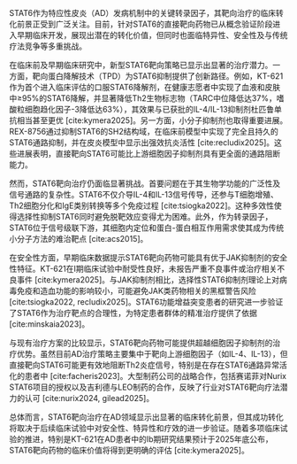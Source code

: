 STAT6作为特应性皮炎（AD）发病机制中的关键转录因子，其靶向治疗的临床转化前景正受到广泛关注。目前，针对STAT6的直接靶向药物已从概念验证阶段进入早期临床开发，展现出潜在的转化价值，但同时也面临特异性、安全性及与传统疗法竞争等多重挑战。

在临床前及早期临床研究中，新型STAT6靶向策略已显示出显著的治疗潜力。一方面，靶向蛋白降解技术（TPD）为STAT6抑制提供了创新路径。例如，KT-621作为首个进入临床评估的口服STAT6降解剂，在健康志愿者中实现了血液和皮肤中≥95%的STAT6降解，并显著降低Th2生物标志物（TARC中位降低达37%，嗜酸粒细胞趋化因子-3降低达63%），其效果与已获批的IL-4/IL-13抑制剂杜匹鲁单抗相当甚至更优 [cite:kymera2025]。另一方面，小分子抑制剂也取得重要进展。REX-8756通过抑制STAT6的SH2结构域，在临床前模型中实现了完全且持久的STAT6通路抑制，并在皮炎模型中显示出强效抗炎活性 [cite:recludix2025]。这些进展表明，直接靶向STAT6可能比上游细胞因子抑制剂具有更全面的通路阻断能力。

然而，STAT6靶向治疗仍面临显著挑战。首要问题在于其生物学功能的广泛性及信号通路的复杂性。STAT6不仅介导IL-4和IL-13信号传导，还参与T细胞增殖、Th2细胞分化和IgE类别转换等多个免疫过程 [cite:tsiogka2022]。这种多效性使得选择性抑制STAT6同时避免脱靶效应变得尤为困难。此外，作为转录因子，STAT6位于信号级联下游，其细胞内定位和蛋白-蛋白相互作用需求使其成为传统小分子方法的难治靶点 [cite:acs2015]。

在安全性方面，早期临床数据提示STAT6靶向药物可能具有优于JAK抑制剂的安全性特征。KT-621在I期临床试验中耐受性良好，未报告严重不良事件或治疗相关不良事件 [cite:kymera2025]。与JAK抑制剂相比，选择性STAT6抑制剂理论上对病毒免疫和造血功能的影响较小，可能避免JAK类药物相关的黑框警告风险 [cite:tsiogka2022, recludix2025]。STAT6功能增益突变患者的研究进一步验证了STAT6作为治疗靶点的合理性，为特定患者群体的精准治疗提供了依据 [cite:minskaia2023]。

与现有治疗方案的比较显示，STAT6靶向药物可能提供超越细胞因子抑制剂的治疗优势。虽然目前AD治疗策略主要集中于靶向上游细胞因子（如IL-4、IL-13），但直接靶向STAT6可能更有效地阻断Th2炎症信号，特别是在存在STAT6通路异常活化的患者中 [cite:facheris2023]。大型制药公司的战略合作，包括赛诺菲对Nurix STAT6项目的授权以及吉利德与LEO制药的合作，反映了行业对STAT6靶向疗法潜力的认可 [cite:nurix2024, gilead2025]。

总体而言，STAT6靶向治疗在AD领域显示出显著的临床转化前景，但其成功转化将取决于后续临床试验中对安全性、特异性和疗效的进一步验证。随着多项临床试验的推进，特别是KT-621在AD患者中的Ib期研究结果预计于2025年底公布，STAT6靶向药物的临床价值将得到更明确的评估 [cite:kymera2025]。